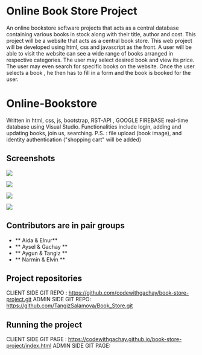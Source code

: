 # Online Book Store Project

An online bookstore software projects that acts as a central database containing various books in stock along with their title, author and cost. This project will be a website that acts as a central book store. This web project will be developed using html, css and javascript as the front. A user will be able to visit the website can see a wide range of books arranged in respective categories. The user may select desired book and view its price. The user may even search for specific books on the website. Once the user selects a book , he then has to fill in a form and the book is booked for the user.

# Online-Bookstore
Written in html, css, js, bootstrap, RST-API , GOOGLE FIREBASE real-time database using Visual Studio. 
Functionalities include login, adding and updating books, join us, searching.
P.S. : file upload (book image), and identity authentication ("shopping cart" will be added)

## Screenshots
![](<img width="1168" alt="image" src="https://github.com/codewithgachay/book-store-project/assets/126203375/b192dfc3-2535-4253-8c4a-5c2ffadcaf2d">)

![](<img width="1168" alt="image" src="https://github.com/codewithgachay/book-store-project/assets/126203375/27c1d9eb-ed03-44c3-9aed-246469607018">
)

![](<img width="1168" alt="image" src="https://github.com/codewithgachay/book-store-project/assets/126203375/2a96333a-0da3-4424-bc24-367d6d29f3a9">
)

![](<img width="1168" alt="image" src="https://github.com/codewithgachay/book-store-project/assets/126203375/9caa2fde-cae3-412a-81cb-ef0c155b94a2">
)

## Contributors are in pair groups
- ** Aida & Elnur**
- ** Aysel & Gachay **
- ** Aygun & Tangiz **
- ** Narmin & Elvin **

## Project repositories
CLIENT SIDE GIT REPO : https://github.com/codewithgachay/book-store-project.git
ADMIN SIDE GIT REPO: https://github.com/TangizSalamova/Book_Store.git

## Running the project
CLIENT SIDE GIT PAGE : https://codewithgachay.github.io/book-store-project/index.html
ADMIN SIDE GIT PAGE:
